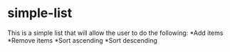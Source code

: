 # simple-list
This is a simple list that will allow the user to do the following:
*Add items
*Remove items
*Sort ascending
*Sort descending